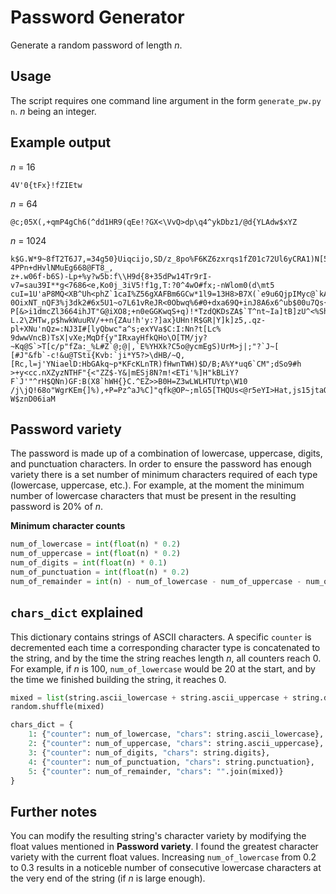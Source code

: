 # Password Generator
Generate a random password of length *n*.

## Usage
The script requires one command line argument in the form `generate_pw.py n`. *n* being an integer.

## Example output
*n* = 16
```
4V'0{tFx}!fZIEtw
```

*n* = 64
```
@c;05X(,+qmP4gCh6(^dd1HR9(qEe!?GX<\VvQ>dp\q4^ykDbz1/@d{YLAdw$xYZ
```

*n* = 1024
```
k$G.W*9~8fT2T6J7,=34g50}Uiqcijo,SD/z_8po%F6KZ6zxrqs1fZ01c72Ul6yCRA1)N[5l)n`@/NMA-4PPn+dHvlNMuEg668@FT8_,
z+.w06f-b6S)-Lp+%y?w5b:f\\H9d{8+35dPw14Tr9rI-v7=sau39I**g<7686<e,Ko0j_3iV5!f1g,T:?0^4wO#fx;-nWlom0(d\mt5
cuI=1U'aP8MQ<XB^Uh<phZ`1caI%Z56gXAFBm6GCw*1l9=13H8>B7X(`e9u6QjpIMyc@`kAz*3)l$q{]K9!9d/V^!v$i6+3ye4;Kk6.T
0OixNT_nQF3%j3dk2#6x5U1~o7L61vReJR<0Obwq%6#0+dxa69Q+inJ8A6x6^ub$00u7Qs{}OO7bS1Yw#0q6,HGK9}20hx6$69sc3KP8
P[&>i1dmcZl3664ihJT"G@iXO8;+n0eGGKwqS+q)!*TzdQKDsZA$`T^nt~Ia]tB]zU^<%ShR!,|U:#+MtN#ap]]3)WE:``y"C;\R^Yf
L.2\ZHTw,p$hwkWuuRV/++n{ZAu!h'y:?]ax}UHn!R$GR|Y]k]z5,.qz-pl+XNu'nQz=:NJ3I#[lyQbwc"a^s;exYVa$C:I:Nn?t[Lc%
9dwwVncB)TsX|vXe;MqDf{y"IRxayHfkQHo\O[TM/jy?~Kq@S`>T[c/p"fZa:_%L#Z`@;@|,`E%YHXk?C5o@ycmEgS)UrM>j|;"?`J~[
[#J"&fb`-c!&u@TSti{Kvb:`ji*Y5?>\dHB/~Q,[Rc,l=j'YNiaelD:HbGAkq~p*KFcKLnTR)fHwnTWH)$D/B;A%Y*uq6`CM";dSo9#h
>+y<cc.nXZyzNTHF"{<"ZZ$-Y&|mESj8N?m!<ETi'%]H"kBLiY?F`J'"^rH$QNn)GF:B(X8`hWH{}C.^EZ>>B0H=Z3wLWLHTUYtp\W10
/j\jQ!68o"WgrKEm{]%),+P=Pz^aJ%C]"qfk@OP~;mlG5[THQUs<@r5eYI>Hat,js15jtaO!%GQu-W$znD06iaM
```

## Password variety
The password is made up of a combination of lowercase, uppercase, digits, and punctuation characters. In order to ensure the password has enough variety there is a set number of minimum characters required of each type (lowercase, uppercase, etc.). For example, at the moment the minimum number of lowercase characters that must be present in the resulting password is 20% of *n*.

**Minimum character counts**
```python
num_of_lowercase = int(float(n) * 0.2)
num_of_uppercase = int(float(n) * 0.2)
num_of_digits = int(float(n) * 0.1)
num_of_punctuation = int(float(n) * 0.2)
num_of_remainder = int(n) - num_of_lowercase - num_of_uppercase - num_of_digits - num_of_punctuation
```

## `chars_dict` explained
This dictionary contains strings of ASCII characters. A specific `counter` is decremented each time a corresponding character type is concatenated to the string, and by the time the string reaches length *n*, all counters reach 0. For example, if *n* is 100, `num_of_lowercase` would be 20 at the start, and by the time we finished building the string, it reaches 0.

```python
mixed = list(string.ascii_lowercase + string.ascii_uppercase + string.digits + string.punctuation)
random.shuffle(mixed)

chars_dict = {
    1: {"counter": num_of_lowercase, "chars": string.ascii_lowercase},
    2: {"counter": num_of_uppercase, "chars": string.ascii_uppercase},
    3: {"counter": num_of_digits, "chars": string.digits},
    4: {"counter": num_of_punctuation, "chars": string.punctuation},
    5: {"counter": num_of_remainder, "chars": "".join(mixed)}
}
```

## Further notes
You can modify the resulting string's character variety by modifying the float values mentioned in **Password variety**. I found the greatest character variety with the current float values. Increasing `num_of_lowercase` from 0.2 to 0.3 results in a noticeble number of consecutive lowercase characters at the very end of the string (if *n* is large enough).
